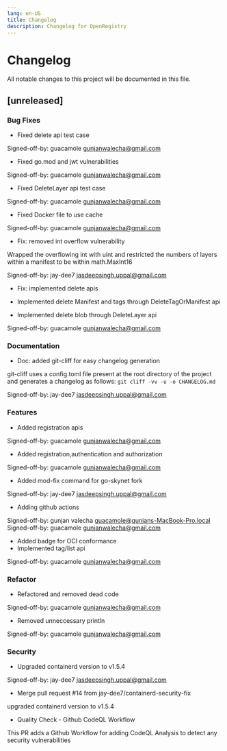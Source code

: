 ```yaml
---
lang: en-US
title: Changelog
description: Changelog for OpenRegistry
---
```


# Changelog

All notable changes to this project will be documented in this file.

## [unreleased]

### Bug Fixes

- Fixed delete api test case

Signed-off-by: guacamole <gunjanwalecha@gmail.com>

- Fixed go.mod and jwt vulnerabilities

Signed-off-by: guacamole <gunjanwalecha@gmail.com>

- Fixed DeleteLayer api test case

Signed-off-by: guacamole <gunjanwalecha@gmail.com>

- Fixed Docker file to use cache

Signed-off-by: guacamole <gunjanwalecha@gmail.com>

- Fix: removed int overflow vulnerability

Wrapped the overflowing int with uint and restricted the numbers of
layers within a manifest to be within math.MaxInt16

Signed-off-by: jay-dee7 <jasdeepsingh.uppal@gmail.com>

- Fix: implemented delete apis

- Implemented delete Manifest and tags through DeleteTagOrManifest api
- Implemented delete blob through DeleteLayer api

Signed-off-by: guacamole <gunjanwalecha@gmail.com>


### Documentation

- Doc: added git-cliff for easy changelog generation

git-cliff uses a config.toml file present at the root directory of the
project and generates a changelog as follows:
```git cliff -vv -u -o CHANGELOG.md```

Signed-off-by: jay-dee7 <jasdeepsingh.uppal@gmail.com>


### Features

- Added registration apis

Signed-off-by: guacamole <gunjanwalecha@gmail.com>

- Added registration,authentication and authorization

Signed-off-by: guacamole <gunjanwalecha@gmail.com>

- Added mod-fix command for go-skynet fork

Signed-off-by: jay-dee7 <jasdeepsingh.uppal@gmail.com>

- Adding github actions

Signed-off-by: gunjan valecha <guacamole@gunjans-MacBook-Pro.local>
Signed-off-by: guacamole <gunjanwalecha@gmail.com>

- Added badge for OCI conformance
- Implemented tag/list api

Signed-off-by: guacamole <gunjanwalecha@gmail.com>


### Refactor

- Refactored and removed dead code

Signed-off-by: guacamole <gunjanwalecha@gmail.com>

- Removed unneccessary println

Signed-off-by: guacamole <gunjanwalecha@gmail.com>


### Security

- Upgraded containerd version to v1.5.4

Signed-off-by: jay-dee7 <jasdeepsingh.uppal@gmail.com>

- Merge pull request #14 from jay-dee7/containerd-security-fix

upgraded containerd version to v1.5.4
- Quality Check - Github CodeQL Workflow

This PR adds a Github Workflow for adding CodeQL Analysis to detect any security vulnerabilities

<!-- generated by git-cliff -->
